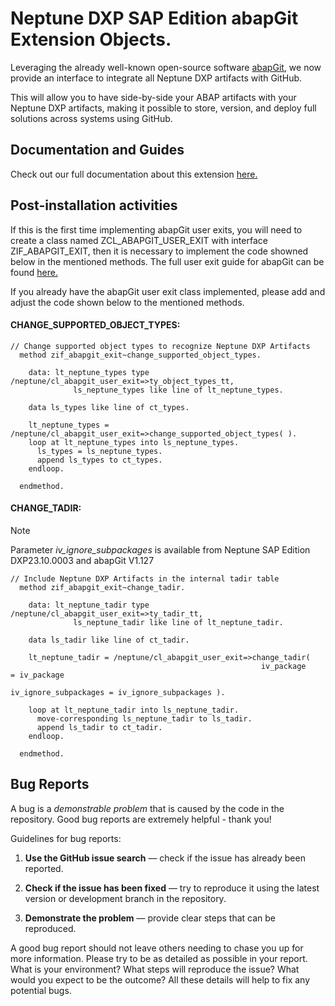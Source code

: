 # Neptune DXP SAP Edition abapGit Extension Objects.

Leveraging the already well-known open-source software [abapGit](https://github.com/abapGit/abapGit), we now provide an interface to integrate all Neptune DXP artifacts with GitHub.

This will allow you to have side-by-side your ABAP artifacts with your Neptune DXP artifacts, making it possible to store, version, and deploy full solutions across systems using GitHub.


## Documentation and Guides
Check out our full documentation about this extension [here.](https://docs.neptune-software.com/neptune-sap-edition/23/resources-help/abapGit-integration.html)

## Post-installation activities
If this is the first time implementing abapGit user exits, you will need to create a class named ZCL_ABAPGIT_USER_EXIT with interface ZIF_ABAPGIT_EXIT, then it is necessary to implement the code showned below in the mentioned methods. The full user exit guide for abapGit can be found [here.](https://docs.abapgit.org/user-guide/reference/exits.html)

If you already have the abapGit user exit class implemented, please add and adjust the code shown below to the mentioned methods.

#### CHANGE_SUPPORTED_OBJECT_TYPES:

```abap
// Change supported object types to recognize Neptune DXP Artifacts
  method zif_abapgit_exit~change_supported_object_types.

    data: lt_neptune_types type /neptune/cl_abapgit_user_exit=>ty_object_types_tt,
              ls_neptune_types like line of lt_neptune_types.

    data ls_types like line of ct_types.

    lt_neptune_types = /neptune/cl_abapgit_user_exit=>change_supported_object_types( ).
    loop at lt_neptune_types into ls_neptune_types.
      ls_types = ls_neptune_types.
      append ls_types to ct_types.
    endloop.

  endmethod.
```

#### CHANGE_TADIR:

> [!NOTE]
> Parameter _iv_ignore_subpackages_ is available from Neptune SAP Edition DXP23.10.0003 and abapGit V1.127

```abap
// Include Neptune DXP Artifacts in the internal tadir table
  method zif_abapgit_exit~change_tadir.

    data: lt_neptune_tadir type /neptune/cl_abapgit_user_exit=>ty_tadir_tt,
              ls_neptune_tadir like line of lt_neptune_tadir.

    data ls_tadir like line of ct_tadir.

    lt_neptune_tadir = /neptune/cl_abapgit_user_exit=>change_tadir( 
                                                        iv_package 		      = iv_package 
                                                        iv_ignore_subpackages = iv_ignore_subpackages ).

    loop at lt_neptune_tadir into ls_neptune_tadir.
      move-corresponding ls_neptune_tadir to ls_tadir.
      append ls_tadir to ct_tadir.
    endloop.

  endmethod.
```

## Bug Reports

A bug is a _demonstrable problem_ that is caused by the code in the repository. Good bug reports are extremely helpful - thank you!

Guidelines for bug reports:

1. **Use the GitHub issue search** &mdash; check if the issue has already been reported.

2. **Check if the issue has been fixed** &mdash; try to reproduce it using the latest version or development branch in the repository.

3. **Demonstrate the problem** &mdash; provide clear steps that can be reproduced.

A good bug report should not leave others needing to chase you up for more information. Please try to be as detailed as possible in your report. What is your environment? What steps will reproduce the issue? What would you expect to be the outcome? All these details will help to fix any potential bugs.
